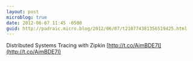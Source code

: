 ```yaml
---
layout: post
microblog: true
date: 2012-06-07 11:45 -0500
guid: http://padraic.micro.blog/2012/06/07/t210774381356519425.html
---
```

Distributed Systems Tracing with Zipkin [http://t.co/AimBDE7I](http://t.co/AimBDE7I)

